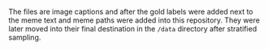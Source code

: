 The files are image captions and after the gold labels were added next to the meme text and meme paths were added into this repository. They were later moved into their final destination in the `/data` directory after stratified sampling.